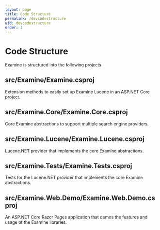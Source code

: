 ```yaml
---
layout: page
title: Code Structure
permalink: /devcodestructure
uid: devcodestructure
order: 1
---
```


Code Structure
===

Examine is structured into the following projects

## src/Examine/Examine.csproj

Extension methods to easily set up Examine Lucene in an ASP.NET Core project.

## src/Examine.Core/Examine.Core.csproj

Core Examine abstractions to support multiple search engine providers.

## src/Examine.Lucene/Examine.Lucene.csproj

Lucene.NET provider that implements the core Examine abstractions.

## src/Examine.Tests/Examine.Tests.csproj

Tests for the Lucene.NET provider that implements the core Examine abstractions.

## src/Examine.Web.Demo/Examine.Web.Demo.csproj

An ASP.NET Core Razor Pages application that demos the features and usage of the Examine libraries.